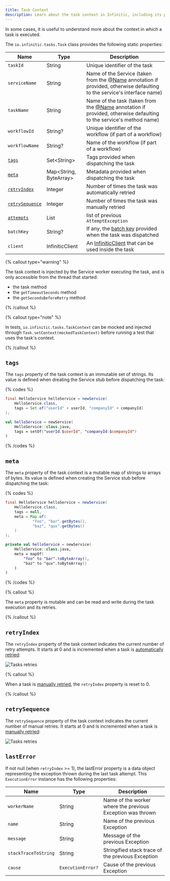 ```yaml
---
title: Task Context
description: Learn about the task context in Infinitic, including its properties and how it's used to understand the execution environment of a task.
---
```


In some cases, it is useful to understand more about the context in which a task is executed.

The `io.infinitic.tasks.Task` class provides the following static properties:

| Name            | Type            | Description                                                                          |
| --------------- | --------------- | ------------------------------------------------------------------------------------ |
| `taskId`        | String          | Unique identifier of the task                                                                      |
| `serviceName`   | String          | Name of the Service (taken from the [@Name](#name-annotation) annotation if provided, otherwise defaulting to the service's interface name) |
| `taskName`      | String          | Name of the task (taken from the [@Name](#name-annotation) annotation if provided, otherwise defaulting to the service's method name) |
| `workflowId`    | String?         | Unique identifier of the workflow (if part of a workflow)                                           |
| `workflowName`  | String?         | Name of the workflow (if part of a workflow)                                         |
| [`tags`](#tags) | Set\<String\>   | Tags provided when dispatching the task                                              |
| [`meta`](#meta) | Map\<String, ByteArray\>   | Metadata provided when dispatching the task                        |
| [`retryIndex`  ](#retry-index)     | Integer         | Number of times the task was automatically retried                                   |
| [`retrySequence`](#retry-sequence) | Integer         | Number of times the task was manually retried                                        |
| [`attempts`](#attempts)         | List<AttemptException> | list of previous `AttemptException`    |
| `batchKey`        | String? | If any, the [batch key](/docs/services/batched#optional-batch-key) provided when the task was dispatched                                       |
| `client`        | InfiniticClient | An [InfiniticClient](/docs/components/terminology#clients) that can be used inside the task                                  |

{% callout type="warning"  %}

The task context is injected by the Service worker executing the task, and is only accessible from the thread that started:
* the task method
* the `getTimeoutSeconds` method 
* the `getSecondsBeforeRetry` method

{% /callout  %}

{% callout type="note"  %}

In tests, `io.infinitic.tasks.TaskContext` can be mocked and injected through `Task.setContext(mockedTaskContext)` before running a test that uses the task's context.

{% /callout  %}

## `tags`

The `tags` property of the task context is an immutable set of strings.
Its value is defined when dreating the Service stub before dispatching the task:

{% codes %}

```java
final HelloService helloService = newService(
    HelloService.class,
    tags = Set.of("userId" + userId, "companyId" + companyId)
);
```

```kotlin
val helloService = newService(
    HelloService::class.java, 
    tags = setOf("userId:$userId", "companyId:$companyId")
)
```

{% /codes %}


## `meta`

The `meta` property of the task context is a mutable map of strings to arrays of bytes.
Its value is defined when creating the Service stub before dispatching the task:

{% codes %}

```java
final HelloService helloService = newService(
    HelloService.class,
    tags = null,
    meta = Map.of(
            "foo", "bar".getBytes(),
            "baz", "qux".getBytes()
    )
);
```

```kotlin
private val helloService = newService(
    HelloService::class.java,
    meta = mapOf(
        "foo" to "bar".toByteArray(),
        "baz" to "qux".toByteArray()
    )
)
```

{% /codes %}

{% callout  %}

The `meta` property is mutable and can be read and write during the task execution and its retries. 

{% /callout  %}

## `retryIndex`

The `retryIndex` property of the task context indicates the current number of retry attempts.
It starts at 0 and is incremented when a task is [automatically retried](#retries-policy):

![Tasks retries](/img/task-failing@2x.png)

{% callout %}

When a task is [manually retried](/docs/clients/retry-failed-tasks), the `retryIndex` property is reset to 0.

{% /callout  %}

## `retrySequence`

The `retrySequence` property of the task context indicates the current number of manual retries.
It starts at 0 and is incremented when a task is [manually retried](/docs/clients/retry-failed-tasks):

![Tasks retries](/img/task-retries@2x.png)

## `lastError`

If not null (when `retryIndex` >= 1), the lastError property is a data object representing the exception thrown during the last task attempt. This `ExecutionError` instance has the following properties:

| Name            | Type            | Description                                                                          |
| --------------- | --------------- | ------------------------------------------------------------------------------------ |
| `workerName` | String | Name of the worker where the previous Exception was thrown |
| `name` | String | Name of the previous Exception |
| `message` | String | Message of the previous Exception |
| `stackTraceToString` | String |  Stringified stack trace of the previous Exception |
| `cause` | `ExecutionError?` | Cause of the previous Exception |


